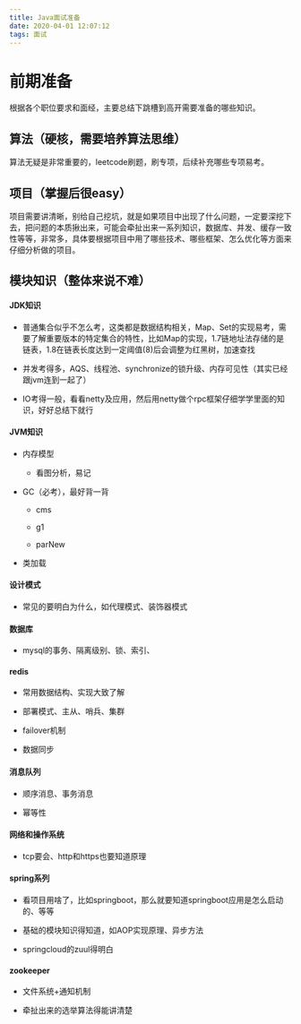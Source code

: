 ```yaml
---
title: Java面试准备
date: 2020-04-01 12:07:12
tags: 面试
---
```


# 前期准备

根据各个职位要求和面经，主要总结下跳槽到高开需要准备的哪些知识。



## 算法（硬核，需要培养算法思维）

算法无疑是非常重要的，leetcode刷题，刷专项，后续补充哪些专项易考。

## 项目（掌握后很easy）

项目需要讲清晰，别给自己挖坑，就是如果项目中出现了什么问题，一定要深挖下去，把问题的本质揪出来，可能会牵扯出来一系列知识，数据库、并发、缓存一致性等等，非常多，具体要根据项目中用了哪些技术、哪些框架、怎么优化等方面来仔细分析做的项目。

## 模块知识（整体来说不难）

#### JDK知识

- 普通集合似乎不怎么考，这类都是数据结构相关，Map、Set的实现易考，需要了解重要版本的特定集合的特性，比如Map的实现，1.7链地址法存储的是链表，1.8在链表长度达到一定阈值(8)后会调整为红黑树，加速查找

- 并发考得多，AQS、线程池、synchronize的锁升级、内存可见性（其实已经跟jvm连到一起了）

- IO考得一般，看看netty及应用，然后用netty做个rpc框架仔细学学里面的知识，好好总结下就行

#### JVM知识

- 内存模型
  
  - 看图分析，易记

- GC（必考），最好背一背
  
  - cms
  
  - g1
  
  - parNew

- 类加载

#### 设计模式

- 常见的要明白为什么，如代理模式、装饰器模式

#### 数据库

- mysql的事务、隔离级别、锁、索引、

#### redis

- 常用数据结构、实现大致了解

- 部署模式、主从、哨兵、集群

- failover机制

- 数据同步

#### 消息队列

- 顺序消息、事务消息

- 幂等性

#### 网络和操作系统

- tcp要会、http和https也要知道原理

#### spring系列

- 看项目用啥了，比如springboot，那么就要知道springboot应用是怎么启动的、等等

- 基础的模块知识得知道，如AOP实现原理、异步方法

- springcloud的zuul得明白

#### zookeeper

- 文件系统+通知机制

- 牵扯出来的选举算法得能讲清楚
